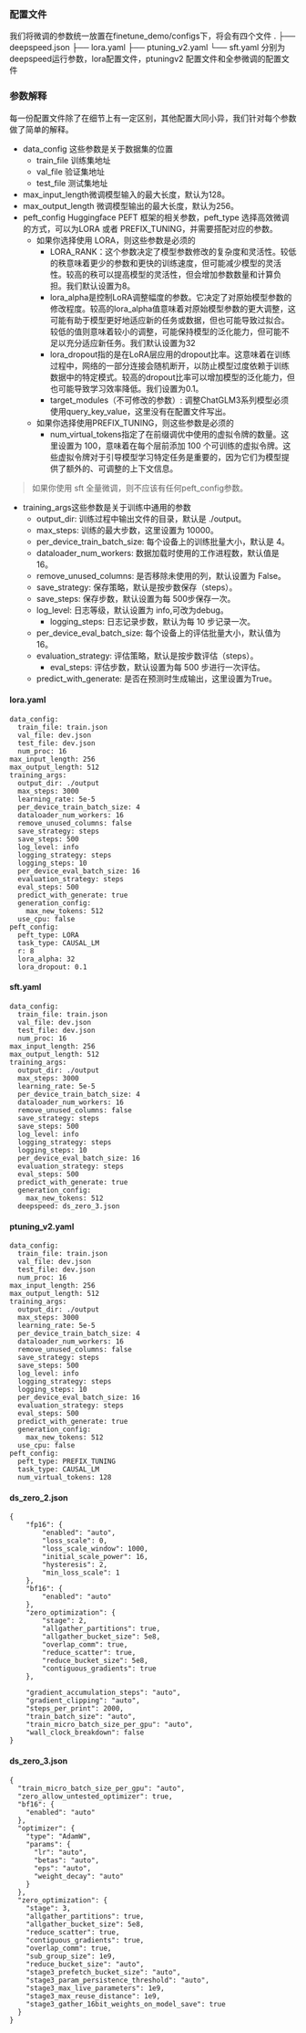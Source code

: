 ### 配置文件
我们将微调的参数统一放置在finetune_demo/configs下，将会有四个文件
.
├── deepspeed.json
├── lora.yaml
├── ptuning_v2.yaml
└── sft.yaml
分别为 deepspeed运行参数，lora配置文件，ptuningv2 配置文件和全参微调的配置文件

### 参数解释
每一份配置文件除了在细节上有一定区别，其他配置大同小异，我们针对每个参数做了简单的解释。
- data_config 这些参数是关于数据集的位置
  - train_file 训练集地址
  - val_file 验证集地址
  - test_file 测试集地址
- max_input_length微调模型输入的最大长度，默认为128。
- max_output_length 微调模型输出的最大长度，默认为256。
- peft_config Huggingface PEFT 框架的相关参数，peft_type 选择高效微调的方式，可以为LORA 或者 PREFIX_TUNING，并需要搭配对应的参数。
  - 如果你选择使用 LORA，则这些参数是必须的
    - LORA_RANK：这个参数决定了模型参数修改的复杂度和灵活性。较低的秩意味着更少的参数和更快的训练速度，但可能减少模型的灵活性。较高的秩可以提高模型的灵活性，但会增加参数数量和计算负担。我们默认设置为8。
    - lora_alpha是控制LoRA调整幅度的参数。它决定了对原始模型参数的修改程度。较高的lora_alpha值意味着对原始模型参数的更大调整，这可能有助于模型更好地适应新的任务或数据，但也可能导致过拟合。较低的值则意味着较小的调整，可能保持模型的泛化能力，但可能不足以充分适应新任务。我们默认设置为32
    - lora_dropout指的是在LoRA层应用的dropout比率。这意味着在训练过程中，网络的一部分连接会随机断开，以防止模型过度依赖于训练数据中的特定模式。较高的dropout比率可以增加模型的泛化能力，但也可能导致学习效率降低。我们设置为0.1。
    - target_modules（不可修改的参数）: 调整ChatGLM3系列模型必须使用query_key_value，这里没有在配置文件写出。
  - 如果你选择使用PREFIX_TUNING，则这些参数是必须的
    - num_virtual_tokens指定了在前缀调优中使用的虚拟令牌的数量。这里设置为 100，意味着在每个层前添加 100 个可训练的虚拟令牌。这些虚拟令牌对于引导模型学习特定任务是重要的，因为它们为模型提供了额外的、可调整的上下文信息。
> 如果你使用 sft 全量微调，则不应该有任何peft_config参数。
- training_args这些参数是关于训练中通用的参数
  - output_dir: 训练过程中输出文件的目录，默认是 ./output。
  - max_steps: 训练的最大步数，这里设置为 10000。
  - per_device_train_batch_size: 每个设备上的训练批量大小，默认是 4。
  - dataloader_num_workers: 数据加载时使用的工作进程数，默认值是 16。
  - remove_unused_columns: 是否移除未使用的列，默认设置为 False。
  -  save_strategy: 保存策略，默认是按步数保存（steps）。
    - save_steps: 保存步数，默认设置为每 500步保存一次。
    - log_level: 日志等级，默认设置为 info,可改为debug。
      - logging_steps: 日志记录步数，默认为每 10 步记录一次。
  - per_device_eval_batch_size: 每个设备上的评估批量大小，默认值为16。
  - evaluation_strategy: 评估策略，默认是按步数评估（steps）。
    - eval_steps: 评估步数，默认设置为每 500 步进行一次评估。
  -  predict_with_generate: 是否在预测时生成输出，这里设置为True。
  
#### lora.yaml
```
data_config:
  train_file: train.json
  val_file: dev.json
  test_file: dev.json
  num_proc: 16
max_input_length: 256
max_output_length: 512
training_args:
  output_dir: ./output
  max_steps: 3000
  learning_rate: 5e-5
  per_device_train_batch_size: 4
  dataloader_num_workers: 16
  remove_unused_columns: false
  save_strategy: steps
  save_steps: 500
  log_level: info
  logging_strategy: steps
  logging_steps: 10
  per_device_eval_batch_size: 16
  evaluation_strategy: steps
  eval_steps: 500
  predict_with_generate: true
  generation_config:
    max_new_tokens: 512
  use_cpu: false
peft_config:
  peft_type: LORA
  task_type: CAUSAL_LM
  r: 8
  lora_alpha: 32
  lora_dropout: 0.1
```

#### sft.yaml
```
data_config:
  train_file: train.json
  val_file: dev.json
  test_file: dev.json
  num_proc: 16
max_input_length: 256
max_output_length: 512
training_args:
  output_dir: ./output
  max_steps: 3000
  learning_rate: 5e-5
  per_device_train_batch_size: 4
  dataloader_num_workers: 16
  remove_unused_columns: false
  save_strategy: steps
  save_steps: 500
  log_level: info
  logging_strategy: steps
  logging_steps: 10
  per_device_eval_batch_size: 16
  evaluation_strategy: steps
  eval_steps: 500
  predict_with_generate: true
  generation_config:
    max_new_tokens: 512
  deepspeed: ds_zero_3.json
```


#### ptuning_v2.yaml
```
data_config:
  train_file: train.json
  val_file: dev.json
  test_file: dev.json
  num_proc: 16
max_input_length: 256
max_output_length: 512
training_args:
  output_dir: ./output
  max_steps: 3000
  learning_rate: 5e-5
  per_device_train_batch_size: 4
  dataloader_num_workers: 16
  remove_unused_columns: false
  save_strategy: steps
  save_steps: 500
  log_level: info
  logging_strategy: steps
  logging_steps: 10
  per_device_eval_batch_size: 16
  evaluation_strategy: steps
  eval_steps: 500
  predict_with_generate: true
  generation_config:
    max_new_tokens: 512
  use_cpu: false
peft_config:
  peft_type: PREFIX_TUNING
  task_type: CAUSAL_LM
  num_virtual_tokens: 128
```

#### ds_zero_2.json 
```
{
    "fp16": {
        "enabled": "auto",
        "loss_scale": 0,
        "loss_scale_window": 1000,
        "initial_scale_power": 16,
        "hysteresis": 2,
        "min_loss_scale": 1
    },
    "bf16": {
        "enabled": "auto"
    },
    "zero_optimization": {
        "stage": 2,
        "allgather_partitions": true,
        "allgather_bucket_size": 5e8,
        "overlap_comm": true,
        "reduce_scatter": true,
        "reduce_bucket_size": 5e8,
        "contiguous_gradients": true
    },

    "gradient_accumulation_steps": "auto",
    "gradient_clipping": "auto",
    "steps_per_print": 2000,
    "train_batch_size": "auto",
    "train_micro_batch_size_per_gpu": "auto",
    "wall_clock_breakdown": false
}
```

#### ds_zero_3.json 
```
{
  "train_micro_batch_size_per_gpu": "auto",
  "zero_allow_untested_optimizer": true,
  "bf16": {
    "enabled": "auto"
  },
  "optimizer": {
    "type": "AdamW",
    "params": {
      "lr": "auto",
      "betas": "auto",
      "eps": "auto",
      "weight_decay": "auto"
    }
  },
  "zero_optimization": {
    "stage": 3,
    "allgather_partitions": true,
    "allgather_bucket_size": 5e8,
    "reduce_scatter": true,
    "contiguous_gradients": true,
    "overlap_comm": true,
    "sub_group_size": 1e9,
    "reduce_bucket_size": "auto",
    "stage3_prefetch_bucket_size": "auto",
    "stage3_param_persistence_threshold": "auto",
    "stage3_max_live_parameters": 1e9,
    "stage3_max_reuse_distance": 1e9,
    "stage3_gather_16bit_weights_on_model_save": true
  }
}
```